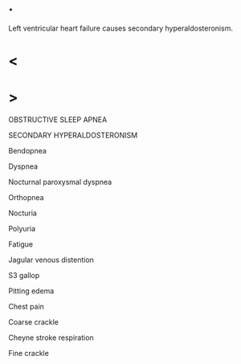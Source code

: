 # .

Left ventricular heart failure causes secondary hyperaldosteronism.

# <

# >

OBSTRUCTIVE SLEEP APNEA

SECONDARY HYPERALDOSTERONISM

Bendopnea

Dyspnea

Nocturnal paroxysmal dyspnea

Orthopnea

Nocturia

Polyuria

Fatigue

Jagular venous distention

S3 gallop

Pitting edema

Chest pain

Coarse crackle

Cheyne stroke respiration

Fine crackle
